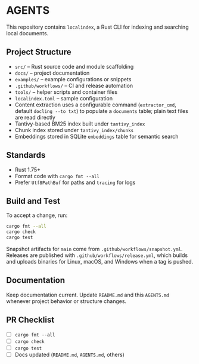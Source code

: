 # AGENTS

This repository contains `localindex`, a Rust CLI for indexing and searching local documents.

## Project Structure
- `src/` – Rust source code and module scaffolding
- `docs/` – project documentation
- `examples/` – example configurations or snippets
- `.github/workflows/` – CI and release automation
- `tools/` – helper scripts and container files
- `localindex.toml` – sample configuration
- Content extraction uses a configurable command (`extractor_cmd`, default `docling --to txt`) to populate a `documents` table; plain text files are read directly
- Tantivy-based BM25 index built under `tantivy_index`
- Chunk index stored under `tantivy_index/chunks`
- Embeddings stored in SQLite `embeddings` table for semantic search

## Standards
- Rust 1.75+
- Format code with `cargo fmt --all`
- Prefer `Utf8PathBuf` for paths and `tracing` for logs

## Build and Test
To accept a change, run:

```bash
cargo fmt --all
cargo check
cargo test
```

Snapshot artifacts for `main` come from `.github/workflows/snapshot.yml`.
Releases are published with `.github/workflows/release.yml`, which builds and uploads binaries for Linux, macOS, and Windows when a tag is pushed.

## Documentation
Keep documentation current. Update `README.md` and this `AGENTS.md` whenever project behavior or structure changes.

## PR Checklist
- [ ] `cargo fmt --all`
- [ ] `cargo check`
- [ ] `cargo test`
- [ ] Docs updated (`README.md`, `AGENTS.md`, others)
